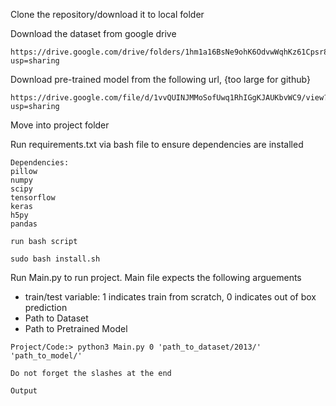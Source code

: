 Clone the repository/download it to local folder

Download the dataset from google drive

```
https://drive.google.com/drive/folders/1hm1a16BsNe9ohK6OdvwWqhKz61Cpsr8r?usp=sharing
```

Download pre-trained model from the following url, {too large for github}

```
https://drive.google.com/file/d/1vvQUINJMMoSofUwq1RhIGgKJAUKbvWC9/view?usp=sharing
```

Move into project folder

Run requirements.txt via bash file to ensure dependencies are installed

```
Dependencies:
pillow
numpy
scipy
tensorflow
keras
h5py
pandas
```
```
run bash script

sudo bash install.sh
```

Run Main.py to run project. Main file expects the following arguements

- train/test variable: 1 indicates train from scratch, 0 indicates out of box prediction
- Path to Dataset
- Path to Pretrained Model

```
Project/Code:> python3 Main.py 0 'path_to_dataset/2013/' 'path_to_model/' 

Do not forget the slashes at the end

Output

